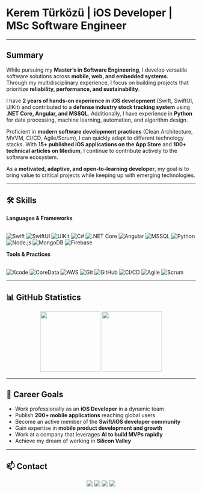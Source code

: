 # Kerem Türközü | iOS Developer | MSc Software Engineer

---

## Summary

While pursuing my **Master’s in Software Engineering**, I develop versatile software solutions across **mobile, web, and embedded systems**.  
Through my multidisciplinary experience, I focus on building projects that prioritize **reliability, performance, and sustainability**.  

I have **2 years of hands-on experience in iOS development** (Swift, SwiftUI, UIKit) and contributed to a **defense industry stock tracking system** using **.NET Core, Angular, and MSSQL**. Additionally, I have experience in **Python** for data processing, machine learning, automation, and algorithm design.  

Proficient in **modern software development practices** (Clean Architecture, MVVM, CI/CD, Agile/Scrum), I can quickly adapt to different technology stacks. With **15+ published iOS applications on the App Store** and **100+ technical articles on Medium**, I continue to contribute actively to the software ecosystem.  

As a **motivated, adaptive, and open-to-learning developer**, my goal is to bring value to critical projects while keeping up with emerging technologies.  

---

## 🛠️ Skills

**Languages & Frameworks**  
<br/>

![Swift](https://img.shields.io/badge/Swift-F54A2A?logo=swift&logoColor=white) 
![SwiftUI](https://img.shields.io/badge/SwiftUI-02569B?logo=swift&logoColor=white) 
![UIKit](https://img.shields.io/badge/UIKit-0A84FF?logo=apple&logoColor=white) 
![C#](https://img.shields.io/badge/C%23-239120?logo=c-sharp&logoColor=white) 
![.NET Core](https://img.shields.io/badge/.NET%20Core-512BD4?logo=dotnet&logoColor=white) 
![Angular](https://img.shields.io/badge/Angular-DD0031?logo=angular&logoColor=white) 
![MSSQL](https://img.shields.io/badge/MSSQL-CC2927?logo=microsoft-sql-server&logoColor=white) 
![Python](https://img.shields.io/badge/Python-3776AB?logo=python&logoColor=white) 
![Node.js](https://img.shields.io/badge/Node.js-339933?logo=node.js&logoColor=white) 
![MongoDB](https://img.shields.io/badge/MongoDB-47A248?logo=mongodb&logoColor=white) 
![Firebase](https://img.shields.io/badge/Firebase-FFCA28?logo=firebase&logoColor=black) 

**Tools & Practices**  
<br/>

![Xcode](https://img.shields.io/badge/Xcode-1575F9?logo=xcode&logoColor=white) 
![CoreData](https://img.shields.io/badge/CoreData-3DDC84?logo=apple&logoColor=white) 
![AWS](https://img.shields.io/badge/AWS-232F3E?logo=amazon-aws&logoColor=white) 
![Git](https://img.shields.io/badge/Git-F05032?logo=git&logoColor=white) 
![GitHub](https://img.shields.io/badge/GitHub-181717?logo=github&logoColor=white) 
![CI/CD](https://img.shields.io/badge/CI%2FCD-000000?logo=githubactions&logoColor=white) 
![Agile](https://img.shields.io/badge/Agile-2496ED?logo=trello&logoColor=white) 
![Scrum](https://img.shields.io/badge/Scrum-2C3E50?logo=jira&logoColor=white)  

---

## 📊 GitHub Statistics

<p align="center">
  <img src="https://github-readme-stats.vercel.app/api?username=keremturkozu&show_icons=true&theme=tokyonight" height="160"/>
  <img src="https://github-readme-stats.vercel.app/api/top-langs/?username=keremturkozu&layout=compact&theme=tokyonight" height="160"/>
</p>

---

## 🎯 Career Goals

- Work professionally as an **iOS Developer** in a dynamic team  
- Publish **200+ mobile applications** reaching global users  
- Become an active member of the **Swift/iOS developer community**  
- Gain expertise in **mobile product development and growth**  
- Work at a company that leverages **AI to build MVPs rapidly**  
- Achieve my dream of working in **Silicon Valley**  

---

## 📫 Contact

<p align="center">
  <a href="https://www.linkedin.com/in/keremturkozu/"><img src="https://img.shields.io/badge/LinkedIn-0A66C2?logo=linkedin&logoColor=white" /></a>
  <a href="[https://medium.com/@keremturkozu](https://medium.com/@turkozukerem)"><img src="https://img.shields.io/badge/Medium-000000?logo=medium&logoColor=white" /></a>
  <a href="https://github.com/keremturkozu"><img src="https://img.shields.io/badge/GitHub-181717?logo=github&logoColor=white" /></a>
  <a href="mailto:turkozukerem@gmail.com"><img src="https://img.shields.io/badge/Gmail-D14836?logo=gmail&logoColor=white" /></a>
</p>

